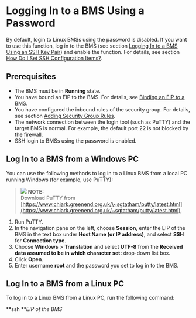 # Logging In to a BMS Using a Password<a name="EN-US_TOPIC_0053537015"></a>

By default, login to Linux BMSs using the password is disabled. If you want to use this function, log in to the BMS \(see section  [Logging In to a BMS Using an SSH Key Pair](logging-in-to-a-bms-using-an-ssh-key-pair.md)\) and enable the function. For details, see section  [How Do I Set SSH Configuration Items?](how-do-i-set-ssh-configuration-items.md).

## Prerequisites<a name="section33044631113942"></a>

-   The BMS must be in  **Running**  state.
-   You have bound an EIP to the BMS. For details, see  [Binding an EIP to a BMS](binding-an-eip-to-a-bms.md).
-   You have configured the inbound rules of the security group. For details, see section  [Adding Security Group Rules](adding-security-group-rules.md).
-   The network connection between the login tool \(such as PuTTY\) and the target BMS is normal. For example, the default port 22 is not blocked by the firewall.
-   SSH login to BMSs using the password is enabled.

## Log In to a BMS from a Windows PC<a name="section62238598113942"></a>

You can use the following methods to log in to a Linux BMS from a local PC running Windows \(for example, use PuTTY\):

>![](/images/icon-note.gif) **NOTE:**   
>Download PuTTY from  [https://www.chiark.greenend.org.uk/\~sgtatham/putty/latest.html](https://www.chiark.greenend.org.uk/~sgtatham/putty/latest.html).  

1.  Run PuTTY.
2.  In the navigation pane on the left, choose  **Session**, enter the EIP of the BMS in the text box under  **Host Name \(or IP address\)**, and select  **SSH**  for  **Connection type**.
3.  Choose  **Windows**  \>  **Translation**  and select  **UTF-8**  from the  **Received data assumed to be in which character set:**  drop-down list box.
4.  Click  **Open**.
5.  Enter username  **root**  and the password you set to log in to the BMS.

## Log In to a BMS from a Linux PC<a name="section6934158113942"></a>

To log in to a Linux BMS from a Linux PC, run the following command:

**ssh **_EIP of the BMS_

